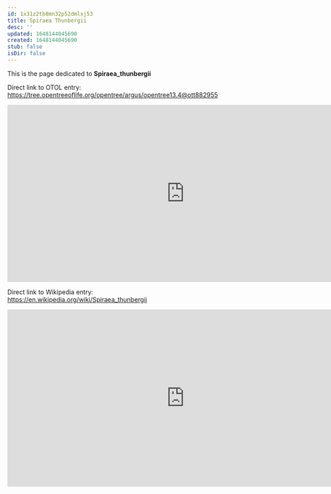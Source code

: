 ```yaml
---
id: 1x31z2tb8mn32p52dmlxj53
title: Spiraea Thunbergii
desc: ''
updated: 1648144045690
created: 1648144045690
stub: false
isDir: false
---
```

This is the page dedicated to **Spiraea_thunbergii**


Direct link to OTOL entry: https://tree.opentreeoflife.org/opentree/argus/opentree13.4@ott882955



<html>
    <body>
    <iframe src="https://tree.opentreeoflife.org/opentree/argus/opentree13.4@ott882955"
    width="800" height="400" frameborder="0" allowfullscreen> </iframe>
    </body>
</html>
    


Direct link to Wikipedia entry: https://en.wikipedia.org/wiki/Spiraea_thunbergii



<html>
    <body>
    <iframe src="https://en.wikipedia.org/wiki/Spiraea_thunbergii"
    width="800" height="400" frameborder="0" allowfullscreen> </iframe>
    </body>
</html>
    
